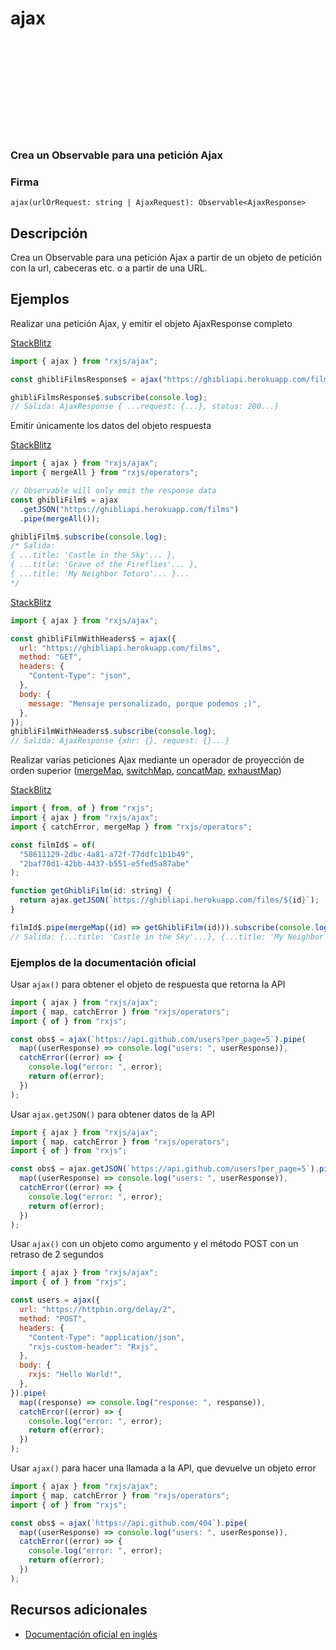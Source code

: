 <div class="page-heading">

# ajax

<a target="_blank" href="https://github.com/ReactiveX/rxjs/blob/master/src/internal/ajax/ajax.ts">
<svg>
  <use xlink:href="/assets/icons/github.svg#github"></use>
</svg>
</a>
</div>

### Crea un Observable para una petición Ajax

<div class="fading-line"></div>

### Firma

`ajax(urlOrRequest: string | AjaxRequest): Observable<AjaxResponse>`

<div class="fading-line"></div>

## Descripción

Crea un Observable para una petición Ajax a partir de un objeto de petición con la url, cabeceras etc. o a partir de una URL.

## Ejemplos

Realizar una petición Ajax, y emitir el objeto AjaxResponse completo

[StackBlitz](https://stackblitz.com/edit/docu-rxjs-ajax?file=index.ts)

```javascript
import { ajax } from "rxjs/ajax";

const ghibliFilmsResponse$ = ajax("https://ghibliapi.herokuapp.com/films");

ghibliFilmsResponse$.subscribe(console.log);
// Salida: AjaxResponse { ...request: {...}, status: 200...}
```

Emitir únicamente los datos del objeto respuesta

[StackBlitz](https://stackblitz.com/edit/docu-rxjs-ajax-2?file=index.ts)

```javascript
import { ajax } from "rxjs/ajax";
import { mergeAll } from "rxjs/operators";

// Observable will only emit the response data
const ghibliFilm$ = ajax
  .getJSON("https://ghibliapi.herokuapp.com/films")
  .pipe(mergeAll());

ghibliFilm$.subscribe(console.log);
/* Salida:  
{ ...title: 'Castle in the Sky'... },
{ ...title: 'Grave of the Fireflies'... },
{ ...title: 'My Neighbor Totoro'... }...
*/
```

[StackBlitz](https://stackblitz.com/edit/docu-rxjs-ajax-3?file=index.ts)

```javascript
import { ajax } from "rxjs/ajax";

const ghibliFilmWithHeaders$ = ajax({
  url: "https://ghibliapi.herokuapp.com/films",
  method: "GET",
  headers: {
    "Content-Type": "json",
  },
  body: {
    message: "Mensaje personalizado, porque podemos ;)",
  },
});
ghibliFilmWithHeaders$.subscribe(console.log);
// Salida: AjaxResponse {xhr: {}, request: {}...}
```

Realizar varias peticiones Ajax mediante un operador de proyección de orden superior ([mergeMap](), [switchMap](), [concatMap](), [exhaustMap]())

[StackBlitz](https://stackblitz.com/edit/docu-rxjs-ajax-4?file=index.ts)

```javascript
import { from, of } from "rxjs";
import { ajax } from "rxjs/ajax";
import { catchError, mergeMap } from "rxjs/operators";

const filmId$ = of(
  "58611129-2dbc-4a81-a72f-77ddfc1b1b49",
  "2baf70d1-42bb-4437-b551-e5fed5a87abe"
);

function getGhibliFilm(id: string) {
  return ajax.getJSON(`https://ghibliapi.herokuapp.com/films/${id}`);
}

filmId$.pipe(mergeMap((id) => getGhibliFilm(id))).subscribe(console.log);
// Salida: {...title: 'Castle in the Sky'...}, {...title: 'My Neighbor Totoro'...}
```

### Ejemplos de la documentación oficial

Usar `ajax()` para obtener el objeto de respuesta que retorna la API

```javascript
import { ajax } from "rxjs/ajax";
import { map, catchError } from "rxjs/operators";
import { of } from "rxjs";

const obs$ = ajax(`https://api.github.com/users?per_page=5`).pipe(
  map((userResponse) => console.log("users: ", userResponse)),
  catchError((error) => {
    console.log("error: ", error);
    return of(error);
  })
);
```

Usar `ajax.getJSON()` para obtener datos de la API

```javascript
import { ajax } from "rxjs/ajax";
import { map, catchError } from "rxjs/operators";
import { of } from "rxjs";

const obs$ = ajax.getJSON(`https://api.github.com/users?per_page=5`).pipe(
  map((userResponse) => console.log("users: ", userResponse)),
  catchError((error) => {
    console.log("error: ", error);
    return of(error);
  })
);
```

Usar `ajax()` con un objeto como argumento y el método POST con un retraso de 2 segundos

```javascript
import { ajax } from "rxjs/ajax";
import { of } from "rxjs";

const users = ajax({
  url: "https://httpbin.org/delay/2",
  method: "POST",
  headers: {
    "Content-Type": "application/json",
    "rxjs-custom-header": "Rxjs",
  },
  body: {
    rxjs: "Hello World!",
  },
}).pipe(
  map((response) => console.log("response: ", response)),
  catchError((error) => {
    console.log("error: ", error);
    return of(error);
  })
);
```

Usar `ajax()` para hacer una llamada a la API, que devuelve un objeto error

```javascript
import { ajax } from "rxjs/ajax";
import { map, catchError } from "rxjs/operators";
import { of } from "rxjs";

const obs$ = ajax(`https://api.github.com/404`).pipe(
  map((userResponse) => console.log("users: ", userResponse)),
  catchError((error) => {
    console.log("error: ", error);
    return of(error);
  })
);
```

## Recursos adicionales

- [Documentación oficial en inglés](https://rxjs.dev/api/ajax/ajax)
